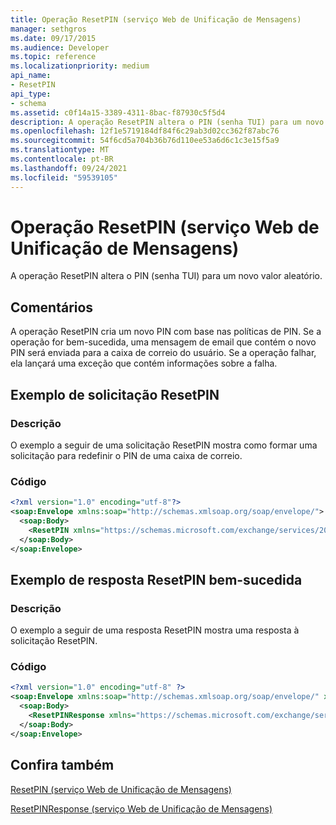 ```yaml
---
title: Operação ResetPIN (serviço Web de Unificação de Mensagens)
manager: sethgros
ms.date: 09/17/2015
ms.audience: Developer
ms.topic: reference
ms.localizationpriority: medium
api_name:
- ResetPIN
api_type:
- schema
ms.assetid: c0f14a15-3389-4311-8bac-f87930c5f5d4
description: A operação ResetPIN altera o PIN (senha TUI) para um novo valor aleatório.
ms.openlocfilehash: 12f1e5719184df84f6c29ab3d02cc362f87abc76
ms.sourcegitcommit: 54f6cd5a704b36b76d110ee53a6d6c1c3e15f5a9
ms.translationtype: MT
ms.contentlocale: pt-BR
ms.lasthandoff: 09/24/2021
ms.locfileid: "59539105"
---
```

# <a name="resetpin-operation-um-web-service"></a>Operação ResetPIN (serviço Web de Unificação de Mensagens)

A operação ResetPIN altera o PIN (senha TUI) para um novo valor aleatório.
  
## <a name="remarks"></a>Comentários

A operação ResetPIN cria um novo PIN com base nas políticas de PIN. Se a operação for bem-sucedida, uma mensagem de email que contém o novo PIN será enviada para a caixa de correio do usuário. Se a operação falhar, ela lançará uma exceção que contém informações sobre a falha.
  
## <a name="resetpin-request-example"></a>Exemplo de solicitação ResetPIN

### <a name="description"></a>Descrição

O exemplo a seguir de uma solicitação ResetPIN mostra como formar uma solicitação para redefinir o PIN de uma caixa de correio.
  
### <a name="code"></a>Código

```XML
<?xml version="1.0" encoding="utf-8"?>
<soap:Envelope xmlns:soap="http://schemas.xmlsoap.org/soap/envelope/">
  <soap:Body>
    <ResetPIN xmlns="https://schemas.microsoft.com/exchange/services/2006/messages" />
  </soap:Body>
</soap:Envelope>
```

## <a name="successful-resetpin-response-example"></a>Exemplo de resposta ResetPIN bem-sucedida

### <a name="description"></a>Descrição

O exemplo a seguir de uma resposta ResetPIN mostra uma resposta à solicitação ResetPIN.
  
### <a name="code"></a>Código

```XML
<?xml version="1.0" encoding="utf-8" ?> 
<soap:Envelope xmlns:soap="http://schemas.xmlsoap.org/soap/envelope/" xmlns:xsi="http://www.w3.org/2001/XMLSchema-instance" xmlns:xsd="http://www.w3.org/2001/XMLSchema">
  <soap:Body>
    <ResetPINResponse xmlns="https://schemas.microsoft.com/exchange/services/2006/messages" /> 
  </soap:Body>
</soap:Envelope>
```

## <a name="see-also"></a>Confira também



[ResetPIN (serviço Web de Unificação de Mensagens)](resetpin-um-web-service.md)
  
[ResetPINResponse (serviço Web de Unificação de Mensagens)](resetpinresponse-um-web-service.md)


